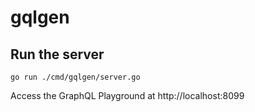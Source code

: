 # gqlgen

## Run the server

```shell
go run ./cmd/gqlgen/server.go
```

Access the GraphQL Playground at http://localhost:8099